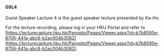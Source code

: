 #### GSL4

Guest Speaker Lecture 4 is the guest speaker lecture presented by Ka-Ho. 

For the lecture recording, please log in your HKU Portal and refer to [https://lecturecapture.hku.hk/Panopto/Pages/Viewer.aspx?id=b7b8595e-8706-441a-abc8-b2ac004b3082](https://lecturecapture.hku.hk/Panopto/Pages/Viewer.aspx?id=b7b8595e-8706-441a-abc8-b2ac004b3082). 
